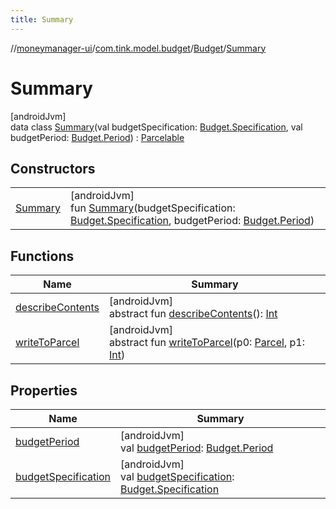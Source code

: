 ```yaml
---
title: Summary
---
```

//[moneymanager-ui](../../../../index.html)/[com.tink.model.budget](../../index.html)/[Budget](../index.html)/[Summary](index.html)



# Summary



[androidJvm]\
data class [Summary](index.html)(val budgetSpecification: [Budget.Specification](../-specification/index.html), val budgetPeriod: [Budget.Period](../-period/index.html)) : [Parcelable](https://developer.android.com/reference/kotlin/android/os/Parcelable.html)



## Constructors


| | |
|---|---|
| [Summary](-summary.html) | [androidJvm]<br>fun [Summary](-summary.html)(budgetSpecification: [Budget.Specification](../-specification/index.html), budgetPeriod: [Budget.Period](../-period/index.html)) |


## Functions


| Name | Summary |
|---|---|
| [describeContents](../../../com.tink.service.provider/-provider-filter/index.html#-1578325224%2FFunctions%2F1000845458) | [androidJvm]<br>abstract fun [describeContents](../../../com.tink.service.provider/-provider-filter/index.html#-1578325224%2FFunctions%2F1000845458)(): [Int](https://kotlinlang.org/api/latest/jvm/stdlib/kotlin/-int/index.html) |
| [writeToParcel](../../../com.tink.service.provider/-provider-filter/index.html#-1754457655%2FFunctions%2F1000845458) | [androidJvm]<br>abstract fun [writeToParcel](../../../com.tink.service.provider/-provider-filter/index.html#-1754457655%2FFunctions%2F1000845458)(p0: [Parcel](https://developer.android.com/reference/kotlin/android/os/Parcel.html), p1: [Int](https://kotlinlang.org/api/latest/jvm/stdlib/kotlin/-int/index.html)) |


## Properties


| Name | Summary |
|---|---|
| [budgetPeriod](budget-period.html) | [androidJvm]<br>val [budgetPeriod](budget-period.html): [Budget.Period](../-period/index.html) |
| [budgetSpecification](budget-specification.html) | [androidJvm]<br>val [budgetSpecification](budget-specification.html): [Budget.Specification](../-specification/index.html) |

